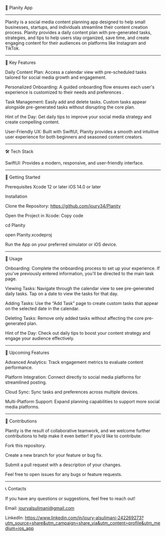 📅 Planity App

---
Planity is a social media content planning app designed to help small businesses, startups, and individuals streamline their content creation process. Planity provides a daily content plan with pre-generated tasks, strategies, and tips to help users stay organized, save time, and create engaging content for their audiences on platforms like Instagram and TikTok.

---
📲 Key Features

Daily Content Plan: Access a calendar view with pre-scheduled tasks tailored for social media growth and engagement.

Personalized Onboarding: A guided onboarding flow ensures each user's experience is customized to their needs and preferences
.

Task Management: Easily add and delete tasks. Custom tasks appear alongside pre-generated tasks without disrupting the core plan.


Hint of the Day: Get daily tips to improve your social media strategy and create compelling content.


User-Friendly UX: Built with SwiftUI, Planity provides a smooth and intuitive user experience for both beginners and seasoned content creators.


---
🛠️ Tech Stack

SwiftUI: Provides a modern, responsive, and user-friendly interface.

---
🚀 Getting Started

Prerequisites
Xcode 12 or later
iOS 14.0 or later

Installation

Clone the Repository:
https://github.com/joury34/Planity

Open the Project in Xcode:
Copy code

cd Planity

open Planity.xcodeproj


Run the App on your preferred simulator or iOS device.

---
📖 Usage

Onboarding: Complete the onboarding process to set up your experience. If you've previously entered information, you'll be directed to the main task page.


Viewing Tasks: Navigate through the calendar view to see pre-generated daily tasks. Tap on a date to view the tasks for that day.


Adding Tasks: Use the “Add Task” page to create custom tasks that appear on the selected date in the calendar.


Deleting Tasks: Remove only added tasks without affecting the core pre-generated plan.


Hint of the Day: Check out daily tips to boost your content strategy and engage your audience effectively.


---
🚧 Upcoming Features

Advanced Analytics: Track engagement metrics to evaluate content performance.


Platform Integration: Connect directly to social media platforms for streamlined posting.


Cloud Sync: Sync tasks and preferences across multiple devices.


Multi-Platform Support: Expand planning capabilities to support more social media platforms.


---
🤝 Contributions

Planity is the result of collaborative teamwork, and we welcome further contributions to help make it even better! If you’d like to contribute:

Fork this repository.

Create a new branch for your feature or bug fix.

Submit a pull request with a description of your changes.

Feel free to open issues for any bugs or feature requests.


---
📞 Contacts

If you have any questions or suggestions, feel free to reach out!

Email: jouryalsulimani@gmail.com

LinkedIn: https://www.linkedin.com/in/joury-alsulimani-242269273?utm_source=share&utm_campaign=share_via&utm_content=profile&utm_medium=ios_app





